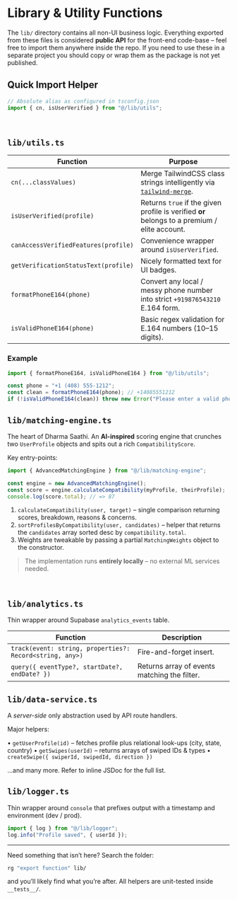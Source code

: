 # Library & Utility Functions

The `lib/` directory contains all non-UI business logic. Everything exported from these files is considered **public API** for the front-end code-base – feel free to import them anywhere inside the repo.  If you need to use these in a separate project you should copy or wrap them as the package is not yet published.

## Quick Import Helper

```ts
// Absolute alias as configured in tsconfig.json
import { cn, isUserVerified } from "@/lib/utils";
```

<br>

## `lib/utils.ts`

| Function | Purpose |
|----------|---------|
| `cn(...classValues)` | Merge TailwindCSS class strings intelligently via [`tailwind-merge`](https://github.com/dcastil/tailwind-merge). |
| `isUserVerified(profile)` | Returns `true` if the given profile is verified **or** belongs to a premium / elite account. |
| `canAccessVerifiedFeatures(profile)` | Convenience wrapper around `isUserVerified`. |
| `getVerificationStatusText(profile)` | Nicely formatted text for UI badges. |
| `formatPhoneE164(phone)` | Convert any local / messy phone number into strict `+919876543210` E.164 form. |
| `isValidPhoneE164(phone)` | Basic regex validation for E.164 numbers (10–15 digits). |

### Example
```ts
import { formatPhoneE164, isValidPhoneE164 } from "@/lib/utils";

const phone = "+1 (408) 555-1212";
const clean = formatPhoneE164(phone); // +14085551212
if (!isValidPhoneE164(clean)) throw new Error("Please enter a valid phone");
```


## `lib/matching-engine.ts`

The heart of Dharma Saathi.  An **AI-inspired** scoring engine that crunches two `UserProfile` objects and spits out a rich `CompatibilityScore`.

Key entry-points:

```ts
import { AdvancedMatchingEngine } from "@/lib/matching-engine";

const engine = new AdvancedMatchingEngine();
const score = engine.calculateCompatibility(myProfile, theirProfile);
console.log(score.total); // => 87
```

1. `calculateCompatibility(user, target)` – single comparison returning scores, breakdown, reasons & concerns.
2. `sortProfilesByCompatibility(user, candidates)` – helper that returns the `candidates` array sorted desc by `compatibility.total`.
3. Weights are tweakable by passing a partial `MatchingWeights` object to the constructor.

> The implementation runs **entirely locally** – no external ML services needed.

<br>

## `lib/analytics.ts`

Thin wrapper around Supabase `analytics_events` table.

| Function | Description |
|----------|-------------|
| `track(event: string, properties?: Record<string, any>)` | Fire-and-forget insert. |
| `query({ eventType?, startDate?, endDate? })` | Returns array of events matching the filter. |


## `lib/data-service.ts`

A *server-side* only abstraction used by API route handlers.

Major helpers:

• `getUserProfile(id)` – fetches profile plus relational look-ups (city, state, country)
• `getSwipes(userId)` – returns arrays of swiped IDs & types
• `createSwipe({ swiperId, swipedId, direction })`

…and many more.  Refer to inline JSDoc for the full list.


## `lib/logger.ts`

Thin wrapper around `console` that prefixes output with a timestamp and environment (dev / prod).

```ts
import { log } from "@/lib/logger";
log.info("Profile saved", { userId });
```


---
Need something that isn’t here?  Search the folder:

```bash
rg "export function" lib/
```

and you’ll likely find what you’re after.  All helpers are unit-tested inside `__tests__/`.